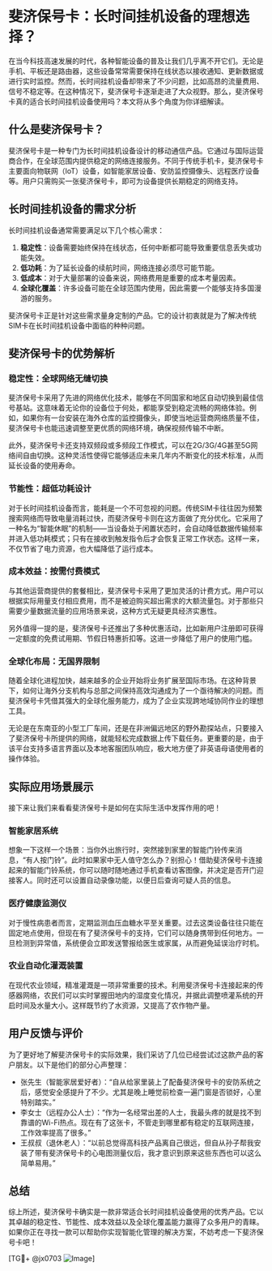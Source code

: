 # 斐济保号卡：长时间挂机设备的理想选择？

在当今科技高速发展的时代，各种智能设备的普及让我们几乎离不开它们。无论是手机、平板还是路由器，这些设备常常需要保持在线状态以接收通知、更新数据或进行实时监控。然而，长时间挂机设备却带来了不少问题，比如高昂的流量费用、信号不稳定等。在这种情况下，斐济保号卡逐渐走进了大众视野。那么，斐济保号卡真的适合长时间挂机设备使用吗？本文将从多个角度为你详细解读。

## 什么是斐济保号卡？

斐济保号卡是一种专门为长时间挂机设备设计的移动通信产品。它通过与国际运营商合作，在全球范围内提供稳定的网络连接服务。不同于传统手机卡，斐济保号卡主要面向物联网（IoT）设备，如智能家居设备、安防监控摄像头、远程医疗设备等。用户只需购买一张斐济保号卡，即可为设备提供长期稳定的网络支持。

## 长时间挂机设备的需求分析

长时间挂机设备通常需要满足以下几个核心需求：

1. **稳定性**：设备需要始终保持在线状态，任何中断都可能导致重要信息丢失或功能失效。
2. **低功耗**：为了延长设备的续航时间，网络连接必须尽可能节能。
3. **低成本**：对于大量部署的设备来说，网络费用是重要的成本考量因素。
4. **全球化覆盖**：许多设备可能在全球范围内使用，因此需要一个能够支持多国漫游的服务。

斐济保号卡正是针对这些需求量身定制的产品。它的设计初衷就是为了解决传统SIM卡在长时间挂机设备中面临的种种问题。

## 斐济保号卡的优势解析

### 稳定性：全球网络无缝切换

斐济保号卡采用了先进的网络优化技术，能够在不同国家和地区自动切换到最佳信号基站。这意味着无论你的设备位于何处，都能享受到稳定流畅的网络体验。例如，如果你有一台安装在海外仓库的监控摄像头，即使当地运营商网络质量不佳，斐济保号卡也能迅速调整至更优质的网络环境，确保视频传输不中断。

此外，斐济保号卡还支持双频段或多频段工作模式，可以在2G/3G/4G甚至5G网络间自由切换。这种灵活性使得它能够适应未来几年内不断变化的技术标准，从而延长设备的使用寿命。

### 节能性：超低功耗设计

对于长时间挂机设备而言，能耗是一个不可忽视的问题。传统SIM卡往往因为频繁搜索网络而导致电量消耗过快，而斐济保号卡则在这方面做了充分优化。它采用了一种名为“智能休眠”的机制——当设备处于闲置状态时，会自动降低数据传输频率并进入低功耗模式；只有在接收到触发指令后才会恢复正常工作状态。这样一来，不仅节省了电力资源，也大幅降低了运行成本。

### 成本效益：按需付费模式

与其他运营商提供的套餐相比，斐济保号卡采用了更加灵活的计费方式。用户可以根据实际用量支付相应费用，而不是被迫购买超出需求的大额流量包。对于那些只需要少量数据流量的应用场景来说，这种方式无疑更具经济实惠性。

另外值得一提的是，斐济保号卡还推出了多种优惠活动，比如新用户注册即可获得一定额度的免费试用期、节假日特惠折扣等。这进一步降低了用户的使用门槛。

### 全球化布局：无国界限制

随着全球化进程加快，越来越多的企业开始将业务扩展至国际市场。在这种背景下，如何让海外分支机构与总部之间保持高效沟通成为了一个亟待解决的问题。而斐济保号卡凭借其强大的全球化服务能力，成为了企业实现跨地域协同作业的理想工具。

无论是在东南亚的小型工厂车间，还是在非洲偏远地区的野外勘探站点，只要接入了斐济保号卡所提供的网络，就能轻松完成数据上传下载任务。更重要的是，由于该平台支持多语言界面以及本地客服团队响应，极大地方便了非英语母语使用者的操作体验。

## 实际应用场景展示

接下来让我们来看看斐济保号卡是如何在实际生活中发挥作用的吧！

### 智能家居系统

想象一下这样一个场景：当你外出旅行时，突然接到家里的智能门铃传来消息，“有人按门铃”。此时如果家中无人值守怎么办？别担心！借助斐济保号卡连接起来的智能门铃系统，你可以随时随地通过手机查看访客图像，并决定是否开门迎接客人。同时还可以设置自动录像功能，以便日后查询可疑人员的信息。

### 医疗健康监测仪

对于慢性病患者而言，定期监测血压血糖水平至关重要。过去这类设备往往只能在固定地点使用，但现在有了斐济保号卡的支持，它们可以随身携带到任何地方。一旦检测到异常值，系统便会立即发送警报给医生或家属，从而避免延误治疗时机。

### 农业自动化灌溉装置

在现代农业领域，精准灌溉是一项非常重要的技术。利用斐济保号卡连接起来的传感器网络，农民们可以实时掌握田地内的湿度变化情况，并据此调整喷灌系统的开启时间及水量大小。这样既节约了水资源，又提高了农作物产量。

## 用户反馈与评价

为了更好地了解斐济保号卡的实际效果，我们采访了几位已经尝试过这款产品的客户朋友。以下是他们的部分心声整理：

- 张先生（智能家居爱好者）：“自从给家里装上了配备斐济保号卡的安防系统之后，感觉安全感提升了不少。尤其是晚上睡觉前检查一遍门窗是否锁好，心里特别踏实。”
- 李女士（远程办公人士）：“作为一名经常出差的人士，我最头疼的就是找不到靠谱的Wi-Fi热点。现在有了这张卡，不管走到哪里都有稳定的互联网连接，工作效率提高了很多。”
- 王叔叔（退休老人）：“以前总觉得高科技产品离自己很远，但自从孙子帮我安装了带有斐济保号卡的心电图测量仪后，我才意识到原来这些东西也可以这么简单易用。”

## 总结

综上所述，斐济保号卡确实是一款非常适合长时间挂机设备使用的优秀产品。它以其卓越的稳定性、节能性、成本效益以及全球化覆盖能力赢得了众多用户的青睐。如果你正在寻找一款可以帮助你实现智能化管理的解决方案，不妨考虑一下斐济保号卡吧！

[TG💪+ @jx0703 ![Image](https://github.com/user-attachments/assets/dbca1d08-cadb-493c-b0ec-ad6f7a83f270)]